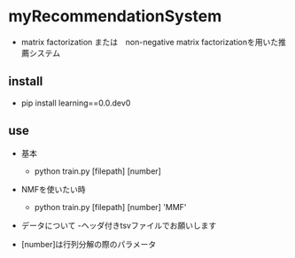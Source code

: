 # myRecommendationSystem
- matrix factorization または　non-negative matrix factorizationを用いた推薦システム

## install
- pip install learning==0.0.dev0

## use
- 基本
  - python train.py [filepath] [number]
- NMFを使いたい時
  - python train.py [filepath] [number] 'MMF'
  
- データについて
  -ヘッダ付きtsvファイルでお願いします
- [number]は行列分解の際のパラメータ
